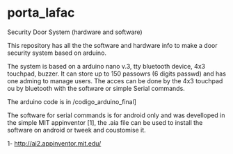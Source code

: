 # porta_lafac
Security Door System (hardware and software)

This repository has all the the software and hardware info to make a door security system based on arduino.

The system is based on a arduino nano v.3, tty bluetooth device, 4x3 touchpad, buzzer. It can store up to 150 passowrs (6 digits passwd)
and has one adming to manage users. The acces can be done by the 4x3 touchpad ou by bluetooth with the software or simple Serial commands.

The arduino code is in /codigo_arduino_final]

The software for serial commands is for android only and was develloped in the simple MIT appinventor [1], the .aia file can be used to install the 
software on android or tweek and coustomise it.

1- http://ai2.appinventor.mit.edu/
